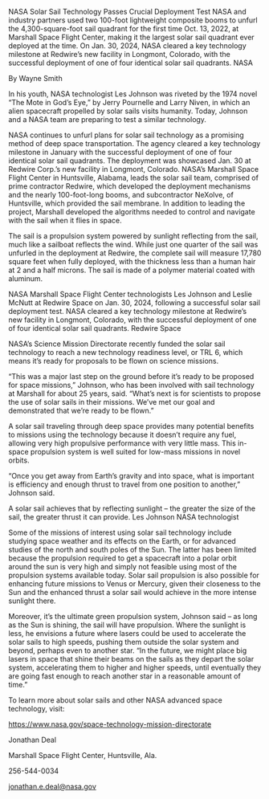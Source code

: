 NASA Solar Sail Technology Passes Crucial Deployment Test 
 NASA and industry partners used two 100-foot lightweight composite booms to unfurl the 4,300-square-foot sail quadrant for the first time Oct. 13, 2022, at Marshall Space Flight Center, making it the largest solar sail quadrant ever deployed at the time. On Jan. 30, 2024, NASA cleared a key technology milestone at Redwire’s new facility in Longmont, Colorado, with the successful deployment of one of four identical solar sail quadrants. NASA

By Wayne Smith

In his youth, NASA technologist Les Johnson was riveted by the 1974 novel “The Mote in God’s Eye,” by Jerry Pournelle and Larry Niven, in which an alien spacecraft propelled by solar sails visits humanity. Today, Johnson and a NASA team are preparing to test a similar technology.

NASA continues to unfurl plans for solar sail technology as a promising method of deep space transportation. The agency cleared a key technology milestone in January with the successful deployment of one of four identical solar sail quadrants. The deployment was showcased Jan. 30 at Redwire Corp.’s new facility in Longmont, Colorado. NASA’s Marshall Space Flight Center in Huntsville, Alabama, leads the solar sail team, comprised of prime contractor Redwire, which developed the deployment mechanisms and the nearly 100-foot-long booms, and subcontractor NeXolve, of Huntsville, which provided the sail membrane. In addition to leading the project, Marshall developed the algorithms needed to control and navigate with the sail when it flies in space.

The sail is a propulsion system powered by sunlight reflecting from the sail, much like a sailboat reflects the wind. While just one quarter of the sail was unfurled in the deployment at Redwire, the complete sail will measure 17,780 square feet when fully deployed, with the thickness less than a human hair at 2 and a half microns. The sail is made of a polymer material coated with aluminum.

NASA Marshall Space Flight Center technologists Les Johnson and Leslie McNutt at Redwire Space on Jan. 30, 2024, following a successful solar sail deployment test. NASA cleared a key technology milestone at Redwire’s new facility in Longmont, Colorado, with the successful deployment of one of four identical solar sail quadrants. Redwire Space

NASA’s Science Mission Directorate recently funded the solar sail technology to reach a new technology readiness level, or TRL 6, which means it’s ready for proposals to be flown on science missions.

“This was a major last step on the ground before it’s ready to be proposed for space missions,” Johnson, who has been involved with sail technology at Marshall for about 25 years, said. “What’s next is for scientists to propose the use of solar sails in their missions. We’ve met our goal and demonstrated that we’re ready to be flown.”

A solar sail traveling through deep space provides many potential benefits to missions using the technology because it doesn’t require any fuel, allowing very high propulsive performance with very little mass. This in-space propulsion system is well suited for low-mass missions in novel orbits.

“Once you get away from Earth’s gravity and into space, what is important is efficiency and enough thrust to travel from one position to another,” Johnson said.

A solar sail achieves that by reflecting sunlight – the greater the size of the sail, the greater thrust it can provide. Les Johnson NASA technologist

Some of the missions of interest using solar sail technology include studying space weather and its effects on the Earth, or for advanced studies of the north and south poles of the Sun. The latter has been limited because the propulsion required to get a spacecraft into a polar orbit around the sun is very high and simply not feasible using most of the propulsion systems available today. Solar sail propulsion is also possible for enhancing future missions to Venus or Mercury, given their closeness to the Sun and the enhanced thrust a solar sail would achieve in the more intense sunlight there.

Moreover, it’s the ultimate green propulsion system, Johnson said – as long as the Sun is shining, the sail will have propulsion. Where the sunlight is less, he envisions a future where lasers could be used to accelerate the solar sails to high speeds, pushing them outside the solar system and beyond, perhaps even to another star. “In the future, we might place big lasers in space that shine their beams on the sails as they depart the solar system, accelerating them to higher and higher speeds, until eventually they are going fast enough to reach another star in a reasonable amount of time.”

To learn more about solar sails and other NASA advanced space technology, visit:

https://www.nasa.gov/space-technology-mission-directorate

Jonathan Deal

Marshall Space Flight Center, Huntsville, Ala.

256-544-0034

jonathan.e.deal@nasa.gov